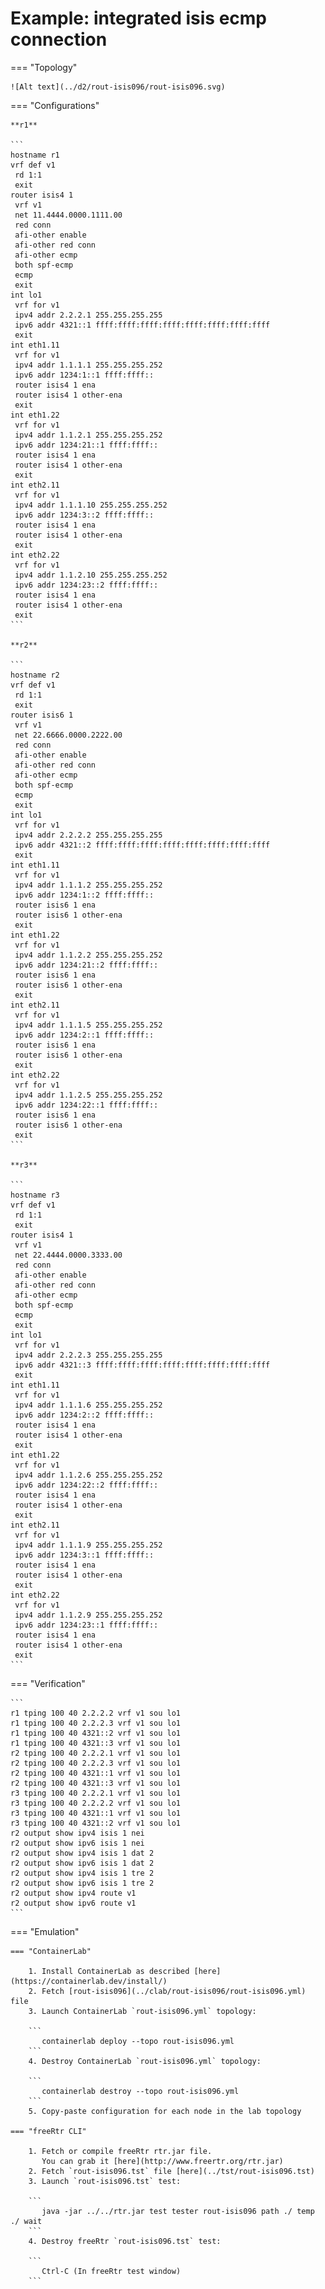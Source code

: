 # Example: integrated isis ecmp connection

=== "Topology"

    ![Alt text](../d2/rout-isis096/rout-isis096.svg)

=== "Configurations"

    **r1**

    ```
    hostname r1
    vrf def v1
     rd 1:1
     exit
    router isis4 1
     vrf v1
     net 11.4444.0000.1111.00
     red conn
     afi-other enable
     afi-other red conn
     afi-other ecmp
     both spf-ecmp
     ecmp
     exit
    int lo1
     vrf for v1
     ipv4 addr 2.2.2.1 255.255.255.255
     ipv6 addr 4321::1 ffff:ffff:ffff:ffff:ffff:ffff:ffff:ffff
     exit
    int eth1.11
     vrf for v1
     ipv4 addr 1.1.1.1 255.255.255.252
     ipv6 addr 1234:1::1 ffff:ffff::
     router isis4 1 ena
     router isis4 1 other-ena
     exit
    int eth1.22
     vrf for v1
     ipv4 addr 1.1.2.1 255.255.255.252
     ipv6 addr 1234:21::1 ffff:ffff::
     router isis4 1 ena
     router isis4 1 other-ena
     exit
    int eth2.11
     vrf for v1
     ipv4 addr 1.1.1.10 255.255.255.252
     ipv6 addr 1234:3::2 ffff:ffff::
     router isis4 1 ena
     router isis4 1 other-ena
     exit
    int eth2.22
     vrf for v1
     ipv4 addr 1.1.2.10 255.255.255.252
     ipv6 addr 1234:23::2 ffff:ffff::
     router isis4 1 ena
     router isis4 1 other-ena
     exit
    ```

    **r2**

    ```
    hostname r2
    vrf def v1
     rd 1:1
     exit
    router isis6 1
     vrf v1
     net 22.6666.0000.2222.00
     red conn
     afi-other enable
     afi-other red conn
     afi-other ecmp
     both spf-ecmp
     ecmp
     exit
    int lo1
     vrf for v1
     ipv4 addr 2.2.2.2 255.255.255.255
     ipv6 addr 4321::2 ffff:ffff:ffff:ffff:ffff:ffff:ffff:ffff
     exit
    int eth1.11
     vrf for v1
     ipv4 addr 1.1.1.2 255.255.255.252
     ipv6 addr 1234:1::2 ffff:ffff::
     router isis6 1 ena
     router isis6 1 other-ena
     exit
    int eth1.22
     vrf for v1
     ipv4 addr 1.1.2.2 255.255.255.252
     ipv6 addr 1234:21::2 ffff:ffff::
     router isis6 1 ena
     router isis6 1 other-ena
     exit
    int eth2.11
     vrf for v1
     ipv4 addr 1.1.1.5 255.255.255.252
     ipv6 addr 1234:2::1 ffff:ffff::
     router isis6 1 ena
     router isis6 1 other-ena
     exit
    int eth2.22
     vrf for v1
     ipv4 addr 1.1.2.5 255.255.255.252
     ipv6 addr 1234:22::1 ffff:ffff::
     router isis6 1 ena
     router isis6 1 other-ena
     exit
    ```

    **r3**

    ```
    hostname r3
    vrf def v1
     rd 1:1
     exit
    router isis4 1
     vrf v1
     net 22.4444.0000.3333.00
     red conn
     afi-other enable
     afi-other red conn
     afi-other ecmp
     both spf-ecmp
     ecmp
     exit
    int lo1
     vrf for v1
     ipv4 addr 2.2.2.3 255.255.255.255
     ipv6 addr 4321::3 ffff:ffff:ffff:ffff:ffff:ffff:ffff:ffff
     exit
    int eth1.11
     vrf for v1
     ipv4 addr 1.1.1.6 255.255.255.252
     ipv6 addr 1234:2::2 ffff:ffff::
     router isis4 1 ena
     router isis4 1 other-ena
     exit
    int eth1.22
     vrf for v1
     ipv4 addr 1.1.2.6 255.255.255.252
     ipv6 addr 1234:22::2 ffff:ffff::
     router isis4 1 ena
     router isis4 1 other-ena
     exit
    int eth2.11
     vrf for v1
     ipv4 addr 1.1.1.9 255.255.255.252
     ipv6 addr 1234:3::1 ffff:ffff::
     router isis4 1 ena
     router isis4 1 other-ena
     exit
    int eth2.22
     vrf for v1
     ipv4 addr 1.1.2.9 255.255.255.252
     ipv6 addr 1234:23::1 ffff:ffff::
     router isis4 1 ena
     router isis4 1 other-ena
     exit
    ```

=== "Verification"

    ```
    r1 tping 100 40 2.2.2.2 vrf v1 sou lo1
    r1 tping 100 40 2.2.2.3 vrf v1 sou lo1
    r1 tping 100 40 4321::2 vrf v1 sou lo1
    r1 tping 100 40 4321::3 vrf v1 sou lo1
    r2 tping 100 40 2.2.2.1 vrf v1 sou lo1
    r2 tping 100 40 2.2.2.3 vrf v1 sou lo1
    r2 tping 100 40 4321::1 vrf v1 sou lo1
    r2 tping 100 40 4321::3 vrf v1 sou lo1
    r3 tping 100 40 2.2.2.1 vrf v1 sou lo1
    r3 tping 100 40 2.2.2.2 vrf v1 sou lo1
    r3 tping 100 40 4321::1 vrf v1 sou lo1
    r3 tping 100 40 4321::2 vrf v1 sou lo1
    r2 output show ipv4 isis 1 nei
    r2 output show ipv6 isis 1 nei
    r2 output show ipv4 isis 1 dat 2
    r2 output show ipv6 isis 1 dat 2
    r2 output show ipv4 isis 1 tre 2
    r2 output show ipv6 isis 1 tre 2
    r2 output show ipv4 route v1
    r2 output show ipv6 route v1
    ```

=== "Emulation"

    === "ContainerLab"

        1. Install ContainerLab as described [here](https://containerlab.dev/install/)  
        2. Fetch [rout-isis096](../clab/rout-isis096/rout-isis096.yml) file  
        3. Launch ContainerLab `rout-isis096.yml` topology:  

        ```
           containerlab deploy --topo rout-isis096.yml  
        ```
        4. Destroy ContainerLab `rout-isis096.yml` topology:  

        ```
           containerlab destroy --topo rout-isis096.yml  
        ```
        5. Copy-paste configuration for each node in the lab topology

    === "freeRtr CLI"

        1. Fetch or compile freeRtr rtr.jar file.  
           You can grab it [here](http://www.freertr.org/rtr.jar)  
        2. Fetch `rout-isis096.tst` file [here](../tst/rout-isis096.tst)  
        3. Launch `rout-isis096.tst` test:  

        ```
           java -jar ../../rtr.jar test tester rout-isis096 path ./ temp ./ wait
        ```
        4. Destroy freeRtr `rout-isis096.tst` test:  

        ```
           Ctrl-C (In freeRtr test window)
        ```

